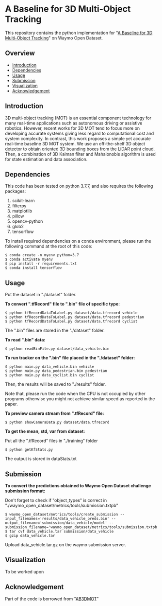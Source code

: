 # A Baseline for 3D Multi-Object Tracking

This repository contains the python implementation for "[A Baseline for 3D Multi-Object Tracking](https://arxiv.org/pdf/1907.03961.pdf)" on Waymo Open Dataset.

## Overview
- [Introduction](#introduction)
- [Dependencies](#dependencies)
- [Usage](#usage)
- [Submission](#submission)
- [Visualization](#visualization)
- [Acknowledgement](#acknowledgement)

## Introduction
3D multi-object tracking (MOT) is an essential component technology for many real-time applications such as autonomous driving or assistive robotics. However, recent works for 3D MOT tend to focus more on developing accurate systems giving less regard to computational cost and system complexity. In contrast, this work proposes a simple yet accurate real-time baseline 3D MOT system. We use an off-the-shelf 3D object detector to obtain oriented 3D bounding boxes from the LiDAR point cloud. Then, a combination of 3D Kalman filter and Mahalonobis algorithm is used for state estimation and data association.

## Dependencies
This code has been tested on python 3.7.7, and also requires the following packages:
1. scikit-learn
2. filterpy
3. matplotlib
4. pillow
5. opencv-python
6. glob2
7. tensorflow

To install required dependencies on a conda environment, please run the following command at the root of this code:
```
$ conda create -n myenv python=3.7
$ conda activate myenv
$ pip install -r requirements.txt
$ conda install tensorflow
```

## Usage
Put the dataset in "./dataset" folder.

**To convert ".tfRecord" file to ".bin" file of specific type:**

```
$ python tfRecordDataToLabel.py dataset/data.tfrecord vehicle
$ python tfRecordDataToLabel.py dataset/data.tfrecord pedestrian
$ python tfRecordDataToLabel.py dataset/data.tfrecord cyclist
```
The ".bin" files are stored in the "./dataset" folder.

**To read ".bin" data:**

```
$ python readBinFile.py dataset/data_vehicle.bin
```

**To run tracker on the ".bin" file placed in the "./dataset" folder:**

```
$ python main.py data_vehicle.bin vehicle
$ python main.py data_pedestrian.bin pedestrian
$ python main.py data_cyclist.bin cyclist
```
Then, the results will be saved to "./results" folder.

Note that, please run the code when the CPU is not occupied by other programs otherwise you might not achieve similar speed as reported in the paper.

**To preview camera stream from ".tfRecord" file:**

```
$ python showCameraData.py dataset/data.tfrecord
```

**To get the mean, std, var from dataset:**

Put all the ".tfRecord" files in "./training" folder

```
$ python getKfStats.py
```
The output is stored in dataStats.txt

## Submission
**To convert the predictions obtained to Waymo Open Dataset challenge submission format:**

Don't forget to check if "object_types" is correct in "./waymo_open_dataset/metrics/tools/submission.txtpb"

```
$ waymo_open_dataset/metrics/tools/create_submission --input_filenames='results/data_vehicle_preds.bin' --output_filename='submission/data_vehicle/model' --submission_filename='waymo_open_dataset/metrics/tools/submission.txtpb'
$ tar cvf data_vehicle.tar submission/data_vehicle
$ gzip data_vehicle.tar
```
Upload data_vehicle.tar.gz on the waymo submission server.

## Visualization
To be worked upon
 
## Acknowledgement
Part of the code is borrowed from "[AB3DMOT](https://github.com/xinshuoweng/AB3DMOT)"
